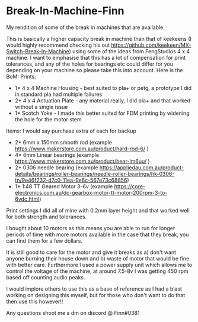 # Break-In-Machine-Finn
My rendition of some of the break in machines that are available.

This is basically a higher capacity break in machine than that of keekeens (I would highly recommend checking his out https://github.com/keekeen/MX-Switch-Break-In-Machine) using some of the ideas from FengStudios 4 x 4 machine.
I want to emphasise that this has a lot of compensation for print tolerances, and any of the holes for bearings etc could differ for you depending on your machine so please take this into account.
Here is the BoM:
Prints:
  - 1* 4 x 4 Machine Housing - best suited to pla+ or petg, a prototype I did in standard pla had multiple failures
  - 2* 4 x 4 Actuation Plate - any material really, I did pla+ and that worked without a single issue
  - 1* Scotch Yoke - I made this better suited for FDM printing by widening the hole for the motor stem

Items: I would say purchase extra of each for backup
  - 2* 6mm x 150mm smooth rod (example https://www.makerstore.com.au/product/hard-rod-6/ )
  - 4* 6mm Linear bearings (example https://www.makerstore.com.au/product/bear-lm6uu/ )
  - 2* 0306 needle bearing (example https://appliedau.com.au/product-details/bearings/roller-bearings/needle-roller-bearings/hk-0306-tn/9e46f232-d7c0-11ea-9e6c-567e73c68856)
  - 1* 1:48 TT Geared Motor 3-6v (example https://core-electronics.com.au/dc-gearbox-motor-tt-motor-200rpm-3-to-6vdc.html)
  
Print settings I did all of mine with 0.2mm layer height and that worked well for both strength and tolerances.

I bought about 10 motors as this means you are able to run for longer periods of time with more motors available in the case that they break, you can find them for a few dollars.

It is still good to care for the motor and give it breaks as a) don't want anyone burning their house down and b) waste of motor that would be fine with better care.
Furthermore I used a power supply unit which allows me to control the voltage of the machine, at around 7.5-8v I was getting 450 rpm based off counting audio peaks.

I would implore others to use this as a base of reference as I had a blast working on designing this myself, but for those who don't want to do that then use this however!!

Any questions shoot me a dm on discord @ Finn#0381
